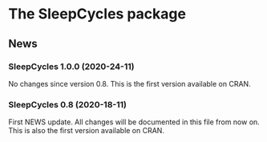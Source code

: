 The SleepCycles package
================

<!-- NEWS.md is generated from NEWS.Rmd. Please edit that file -->

## News

### SleepCycles 1.0.0 (2020-24-11)

No changes since version 0.8. This is the first version available on
CRAN.

### SleepCycles 0.8 (2020-18-11)

First NEWS update. All changes will be documented in this file from now
on. This is also the first version available on CRAN.
